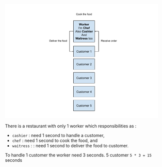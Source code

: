 ![restaurant_illustration_without_concurrency](https://github.com/harryosmar/go-playground/blob/master/resources/restaurant_illustration_without_concurrency.png)

There is a restaurant with only 1 worker which responsibilities as : 
- `cashier` : need 1 second to handle a customer, 
- `chef` : need 1 second to cook the food, and 
- `waitress` : : need 1 second to deliver the food to customer. 

To handle 1 customer the worker need 3 seconds. 5 customer `5 * 3 = 15` seconds